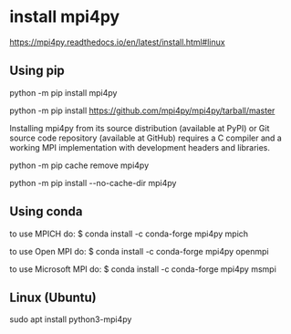# install mpi4py

https://mpi4py.readthedocs.io/en/latest/install.html#linux

## Using pip

python -m pip install mpi4py

python -m pip install https://github.com/mpi4py/mpi4py/tarball/master

Installing mpi4py from its source distribution (available at PyPI) or Git source code repository (available at GitHub) requires a C compiler and a working MPI implementation with development headers and libraries.

python -m pip cache remove mpi4py
 
python -m pip install --no-cache-dir mpi4py

## Using conda

to use MPICH do:   $ conda install -c conda-forge mpi4py mpich

to use Open MPI do:   $ conda install -c conda-forge mpi4py openmpi

to use Microsoft MPI do:  $ conda install -c conda-forge mpi4py msmpi

## Linux (Ubuntu)

sudo apt install python3-mpi4py
